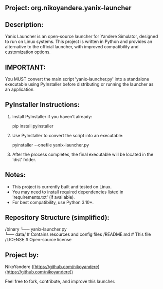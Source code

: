 ## Project: org.nikoyandere.yanix-launcher

## Description:

Yanix Launcher is an open-source launcher for Yandere Simulator, designed to run on Linux systems.
This project is written in Python and provides an alternative to the official launcher, with
improved compatibility and customization options.

## IMPORTANT:

You MUST convert the main script 'yanix-launcher.py' into a standalone executable using PyInstaller
before distributing or running the launcher as an application.

## PyInstaller Instructions:

1. Install PyInstaller if you haven't already:

   pip install pyinstaller

2. Use PyInstaller to convert the script into an executable:

   pyinstaller --onefile yanix-launcher.py

3. After the process completes, the final executable will be located in the 'dist' folder.

## Notes:

* This project is currently built and tested on Linux.
* You may need to install required dependencies listed in 'requirements.txt' (if available).
* For best compatibility, use Python 3.10+.

## Repository Structure (simplified):

/binary └── yanix-launcher.py         
        └── data/                     # Contains resources and config files 
/README.md # This file
/LICENSE # Open-source license

## Project by:

NikoYandere ([https://github.com/nikoyandere](https://github.com/nikoyandere))

Feel free to fork, contribute, and improve this launcher.
